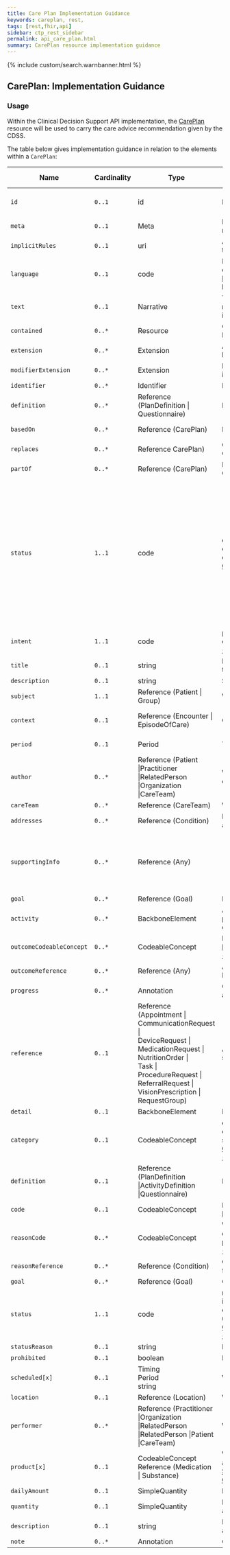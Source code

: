 ```yaml
---
title: Care Plan Implementation Guidance
keywords: careplan, rest,
tags: [rest,fhir,api]
sidebar: ctp_rest_sidebar
permalink: api_care_plan.html
summary: CarePlan resource implementation guidance
---
```


{% include custom/search.warnbanner.html %}


## CarePlan: Implementation Guidance ##

### Usage ###

Within the Clinical Decision Support API implementation, the [CarePlan](http://hl7.org/fhir/stu3/careplan.html) resource will be used to carry the care advice recommendation given by the CDSS.

The table below gives implementation guidance in relation to the elements within a `CarePlan`:

<table style="min-width:100%;width:100%">
    <thead>
        <tr>
            <th>Name</th>
            <th>Cardinality</th>
            <th>Type</th>
            <th>FHIR Documentation</th>
            <th>UEC Connect Implementation Guidance</th>
        </tr>
    </thead>
    <tbody>
        <tr>
            <td><code>id</code></td>
            <td><code>0..1</code></td>
            <td>id</td>
            <td>Logical id of this artifact</td>
            <td>Note that this will always be populated except when the resource is being created (initial creation call)</td>
        </tr>
        <tr>
            <td><code>meta</code></td>
            <td><code>0..1</code></td>
            <td>Meta</td>
            <td>Metadata about the resource</td>
            <td>&nbsp;</td>
        </tr>
        <tr>
            <td><code>implicitRules</code></td>
            <td><code>0..1</code></td>
            <td>uri</td>
            <td>A set of rules under which this content was created</td>
            <td>&nbsp;</td>
        </tr>
        <tr>
            <td><code>language</code></td>
            <td><code>0..1</code></td>
            <td>code</td>
            <td>Language of the resource content. <a href="http://hl7.org/fhir/stu3/valueset-languages.html">Common Languages</a> (Extensible but limited to All Languages)</td>
            <td>&nbsp;</td>
        </tr>
        <tr>
            <td><code>text</code></td>
            <td><code>0..1</code></td>
            <td>Narrative</td>
            <td>Text summary of the resource, for human interpretation</td>
            <td>This MUST be populated with the human readable care plan. This will be displayed by the EMS to the user.</td>
        </tr>
        <tr>
            <td><code>contained</code></td>
            <td><code>0..*</code></td>
            <td>Resource</td>
            <td>Contained, inline Resources</td>
            <td>This should not be populated.</td>
        </tr>
        <tr>
            <td><code>extension</code></td>
            <td><code>0..*</code></td>
            <td>Extension</td>
            <td>Additional Content defined by implementations</td>
            <td>&nbsp;</td>
        </tr>
        <tr>
            <td><code>modifierExtension</code></td>
            <td><code>0..*</code></td>
            <td>Extension</td>
            <td>Extensions that cannot be ignored</td>
            <td>&nbsp;</td>
        </tr>
        <tr>
            <td><code>identifier</code></td>
            <td><code>0..*</code></td>
            <td>Identifier</td>
            <td>External Ids for this plan</td>
            <td>&nbsp;</td>
        </tr>
        <tr>
            <td><code>definition</code></td>
            <td><code>0..*</code></td>
            <td>Reference (PlanDefinition | Questionnaire)</td>
            <td>Protocol or definition</td>
            <td>&nbsp;</td>
        </tr>
        <tr>
            <td><code>basedOn</code></td>
            <td><code>0..*</code></td>
            <td>Reference (CarePlan)</td>
            <td>Fulfils care plan</td>
            <td>This element MUST NOT be populated.</td>
        </tr>
        <tr>
            <td><code>replaces</code></td>
            <td><code>0..*</code></td>
            <td>Reference CarePlan)</td>
            <td>CarePlan replaced by this CarePlan</td>
            <td>&nbsp;</td>
        </tr>
        <tr>
            <td><code>partOf</code></td>
            <td><code>0..*</code></td>
            <td>Reference (CarePlan)</td>
            <td>Part of referenced CarePlan</td>
            <td>This element MUST NOT be populated.</td>
        </tr>
        <tr>
            <td><code>status</code></td>
            <td><code>1..1</code></td>
            <td>code</td>
            <td>draft | active | suspended | completed | entered-in-error | cancelled | unknown <a href="https://www.hl7.org/fhir/stu3/valueset-care-plan-status.html">CarePlanStatus (Required)</a></td>
            <td>This MUST be populated with either 'draft', 'active', 'completed' or 'cancelled'. Other statuses are not valid. The status of the `CarePlan` MUST match the status of the `RequestGroup` which references this `CarePlan` When created by the CDSS and 'sent' to the EMS, the plan has a status of 'draft' (interim) or 'active' (final). After acknowledgement by the user, the status of the plan is 'completed'. If a plan is displayed to the user, but not acknowledged, and the user goes back in the process (answers a question differently) so that the plan is no longer on screen, this should be 'cancelled'.</td>
        </tr>
        <tr>
            <td><code>intent</code></td>
            <td><code>1..1</code></td>
            <td>code</td>
            <td>proposal | plan | order | option <a href="https://www.hl7.org/fhir/stu3/valueset-care-plan-intent.html">CarePlanIntent (Required)</a></td>
            <td>This MUST be populated with the value 'plan'.</td>
        </tr>
        <tr>
            <td><code>title</code></td>
            <td><code>0..1</code></td>
            <td>string</td>
            <td>Human-friendly name for the CarePlan</td>
            <td>&nbsp;</td>
        </tr>
        <tr>
            <td><code>description</code></td>
            <td><code>0..1</code></td>
            <td>string</td>
            <td>Summary of nature of plan</td>
            <td>&nbsp;</td>
        </tr>
        <tr>
            <td><code>subject</code></td>
            <td><code>1..1</code></td>
            <td>Reference (Patient | Group)</td>
            <td>Who care plan is for</td>
            <td>This MUST be populated with a reference to the Patient resource</td>
        </tr>
        <tr>
            <td><code>context</code></td>
            <td><code>0..1</code></td>
            <td>Reference (Encounter | EpisodeOfCare)</td>
            <td>Created in context of</td>
            <td>This MUST be populated with the Encounter for this journey, from the ServiceDefinition.$evaluate.encounter</td>
        </tr>
        <tr>
            <td><code>period</code></td>
            <td><code>0..1</code></td>
            <td>Period</td>
            <td>Time period plan covers</td>
            <td>This MAY be populated in the case of advice covering a long period.</td>
        </tr>
        <tr>
            <td><code>author</code></td>
            <td><code>0..*</code></td>
            <td>Reference (Patient |Practitioner |RelatedPerson |Organization |CareTeam)</td>
            <td>Who is responsible for contents of the plan</td>
            <td>This MUST reference the <a href="https://fhir.hl7.org.uk/STU3/StructureDefinition/CareConnect-Organization-1">CareConnect-Organization-1</a> profile and will hold the organisation details of the CDSS.</td>
        </tr>
        <tr>
            <td><code>careTeam</code></td>
            <td><code>0..*</code></td>
            <td>Reference (CareTeam)</td>
            <td>Who's involved in plan?</td>
            <td>This MUST NOT be populated.</td>
        </tr>
        <tr>
            <td><code>addresses</code></td>
            <td><code>0..*</code></td>
            <td>Reference (Condition)</td>
            <td>Health issues this plan addresses</td>
            <td>This MUST be populated with the Concern that is driving this care plan.</td>
        </tr>
        <tr>
            <td><code>supportingInfo</code></td>
            <td><code>0..*</code></td>
            <td>Reference (Any)</td>
            <td>&nbsp;</td>
            <td>This MUST be populated with assertions (Observations) or QuestionnaireResponses that are driving this care plan.
This MAY be populated with any other relevant resource references (e.g. Questionnaires).</td>
        </tr>
        <tr>
            <td><code>goal</code></td>
            <td><code>0..*</code></td>
            <td>Reference (Goal)</td>
            <td>Desired outcome of plan</td>
            <td>This MUST NOT be populated.</td>
        </tr>
        <tr>
            <td><code>activity</code></td>
            <td><code>0..*</code></td>
            <td>BackboneElement</td>
            <td>Action to occur as part of plan - provide a reference or detail, not both</td>
            <td>This MUST NOT be populated.</td>
        </tr>
        <tr>
            <td class="sub"><code>outcomeCodeableConcept</code></td>
            <td><code>0..*</code></td>
            <td>CodeableConcept</td>
            <td>Results of the activity <a href="https://www.hl7.org/fhir/stu3/valueset-care-plan-activity-outcome.html">Care Plan Activity Outcome (Example)</a></td>
            <td>This MUST NOT be populated.</td>
        </tr>
        <tr>
            <td class="sub"><code>outcomeReference</code></td>
            <td><code>0..*</code></td>
            <td>Reference (Any)</td>
            <td>Appointment, Encounter, Procedure, etc.</td>
            <td>This MUST NOT be populated.</td>
        </tr>
        <tr>
            <td class="sub"><code>progress</code></td>
            <td><code>0..*</code></td>
            <td>Annotation</td>
            <td>Comments about the activity status/progress</td>
            <td>This MUST NOT be populated.</td>
        </tr>
        <tr>
            <td class="sub"><code>reference</code></td>
            <td><code>0..1</code></td>
            <td>Reference
                <br>(Appointment |
                <br>CommunicationRequest |
                <br>DeviceRequest |
                <br>MedicationRequest |
                <br>NutritionOrder |
                <br>Task |
                <br>ProcedureRequest |
                <br>ReferralRequest |
                <br>VisionPrescription |
                <br>RequestGroup)</td>
            <td>Activity details defined in specific resource</td>
            <td>This MUST NOT be populated.</td>
        </tr>
        <tr>
            <td class="sub"><code>detail</code></td>
            <td><code>0..1</code></td>
            <td>BackboneElement</td>
            <td>In-line definition of activity</td>
            <td></td>
        </tr>
        <tr>
            <td class="sub-sub"><code>category</code></td>
            <td><code>0..1</code></td>
            <td>CodeableConcept</td>
            <td>diet | drug | encounter | observation | procedure | supply | other <a href="https://www.hl7.org/fhir/stu3/valueset-care-plan-activity-category.html">CarePlanActivityCategory (Example)</a></td>
            <td>This MUST NOT be populated.</td>
        </tr>
        <tr>
            <td class="sub-sub"><code>definition</code></td>
            <td><code>0..1</code></td>
            <td>Reference (PlanDefinition |ActivityDefinition |Questionnaire)</td>
            <td>Protocol or definition</td>
            <td>This MUST NOT be populated.</td>
        </tr>
        <tr>
            <td class="sub-sub"><code>code</code></td>
            <td><code>0..1</code></td>
            <td>CodeableConcept</td>
            <td>Detail type of activity <a href="https://www.hl7.org/fhir/stu3/valueset-care-plan-activity.html">Care Plan Activity (Example)</a></td>
            <td>This MUST NOT be populated.</td>
        </tr>
        <tr>
            <td class="sub-sub"><code>reasonCode</code></td>
            <td><code>0..*</code></td>
            <td>CodeableConcept</td>
            <td>Why activity should be done or why activity was prohibited <a href="https://www.hl7.org/fhir/stu3/valueset-activity-reason.html">Activity Reason (Example)</a></td>
            <td>This MUST NOT be populated.</td>
        </tr>
        <tr>
            <td class="sub-sub"><code>reasonReference</code></td>
            <td><code>0..*</code></td>
            <td>Reference (Condition)</td>
            <td>Condition triggering need for activity</td>
            <td>This MUST NOT be populated.</td>
        </tr>
        <tr>
            <td class="sub-sub"><code>goal</code></td>
            <td><code>0..*</code></td>
            <td>Reference (Goal)</td>
            <td>Goals this activity relates to</td>
            <td>This MUST NOT be populated.</td>
        </tr>
        <tr>
            <td class="sub-sub"><code>status</code></td>
            <td><code>1..1</code></td>
            <td>code</td>
            <td>not-started | scheduled | in-progress | on-hold | completed | cancelled | unknown <a href="https://www.hl7.org/fhir/stu3/valueset-care-plan-activity-status.html">CarePlanActivityStatus (Required)</a></td>
            <td>This MUST NOT be populated.</td>
        </tr>
        <tr>
            <td class="sub-sub"><code>statusReason</code></td>
            <td><code>0..1</code></td>
            <td>string</td>
            <td>Reason for current status</td>
            <td>This MUST NOT be populated.</td>
        </tr>
        <tr>
            <td class="sub-sub"><code>prohibited</code></td>
            <td><code>0..1</code></td>
            <td>boolean</td>
            <td>Do NOT do</td>
            <td>This MUST NOT be populated.</td>
        </tr>
        <tr>
            <td class="sub-sub"><code>scheduled[x]</code></td>
            <td><code>0..1</code></td>
            <td>Timing
                <br/>Period
                <br/>string</td>
            <td>When activity is to occur</td>
            <td>This MUST NOT be populated.</td>
        </tr>
        <tr>
            <td class="sub-sub"><code>location</code></td>
            <td><code>0..1</code></td>
            <td>Reference (Location)</td>
            <td>Where it should happen</td>
            <td>This MUST NOT be populated.</td>
        </tr>
        <tr>
            <td class="sub-sub"><code>performer</code></td>
            <td><code>0..*</code></td>
            <td>Reference (Practitioner |Organization |RelatedPerson |RelatedPerson |Patient |CareTeam)</td>
            <td>Who will be responsible?</td>
            <td>This MUST NOT be populated.</td>
        </tr>
        <tr>
            <td class="sub-sub"><code>product[x]</code></td>
            <td><code>0..1</code></td>
            <td>CodeableConcept Reference (Medication | Substance)</td>
            <td>What is to be administered/supplied <a href="https://www.hl7.org/fhir/stu3/valueset-medication-codes.html">SNOMED CT Medication Codes (Example)</a></td>
            <td>This MUST NOT be populated.</td>
        </tr>
        <tr>
            <td class="sub-sub"><code>dailyAmount</code></td>
            <td><code>0..1</code></td>
            <td>SimpleQuantity</td>
            <td>How to consume/day?</td>
            <td>This MUST NOT be populated.</td>
        </tr>
        <tr>
            <td class="sub-sub"><code>quantity</code></td>
            <td><code>0..1</code></td>
            <td>SimpleQuantity</td>
            <td>How much to administer/supply/consume</td>
            <td>This MUST NOT be populated.</td>
        </tr>
        <tr>
            <td class="sub-sub"><code>description</code></td>
            <td><code>0..1</code></td>
            <td>string</td>
            <td>Extra info describing activity to perform</td>
            <td>This MUST NOT be populated.</td>
        </tr>
        <tr>
            <td><code>note</code></td>
            <td><code>0..*</code></td>
            <td>Annotation</td>
            <td>Comments about the plan</td>
            <td>This MUST NOT be populated.</td>
        </tr>
    </tbody>
</table>
